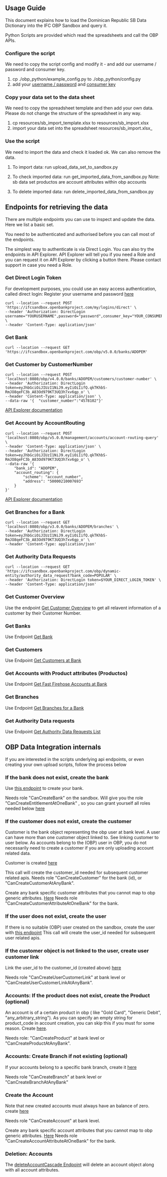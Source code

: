 ## Usage Guide

This document explains how to load the Dominican Republic SB Data Dictionary into the IFC OBP Sandbox and query it.

Python Scripts are provided which read the spreadsheets and call the OBP APIs.


### Configure the script

We need to copy the script config and modify it - and add our username / password and consumer key.

1) cp ./obp_python/example_config.py to ./obp_python/config.py 
2) add your [username / password](https://ifcsandbox.openbankproject.com/user_mgt/sign_up) and [consumer key](https://ifcsandbox.openbankproject.com/consumer-registration) 

### Copy your data set to  the data  sheet

We need to copy the spreadsheet template and then add your own data. Please do not change the structure of the spreadsheet in any way.

1) cp resources/sb_import_template.xlsx to resources/sb_import.xlsx
2) import your data set into the spreadsheet resources/sb_import.xlsx_

### Use the script

We need to import the data and check it loaded ok. We can also remove the data.

1) To import data:
 run upload_data_set_to_sandbox.py
   
2) To check imported data:
run get_imported_data_from_sandbox.py
Note: sb data set productos are account attributes within obp accounts
   
3) To delete imported data:
 run delete_imported_data_from_sandbox.py

   
## Endpoints for retrieving the data

There are multiple endpoints you can use to inspect and update the data. Here we list a basic set. 

You need to be authenticated and authorised before you can call most of the endpoints.

The simplest way to authenticate is via Direct Login. You can also try the endpoints in API Explorer. API Explorer will tell you if you need a Role and you can request it on API Explorer by clicking a button there. Please contact support in case you need a Role.

### Get Direct Login Token

For development purposes, you could use an easy access authentication, called direct login:
Register your username and password [here]()
```
curl --location --request POST 'https://ifcsandbox.openbankproject.com/my/logins/direct' \
--header 'Authorization: DirectLogin username="YOURUSERNAME",password="password",consumer_key="YOUR_CONSUMER_KEY"' \
--header 'Content-Type: application/json' 
```

### Get Bank

```
curl --location --request GET 'https://ifcsandbox.openbankproject.com/obp/v5.0.0/banks/ADOPEM'
```

### Get Customer by CustomerNumber
```
curl --location --request POST 'localhost:8080/obp/v4.0.0/banks/ADOPEM/customers/customer-number' \
--header 'Authorization: DirectLogin token=eyJhbGciOiJIUzI1NiJ9.eyIiOiIifQ.qkTKhbS-RmJO8qeFC3b_A83Od979KT3UQ3h7xv6gp_o' \
--header 'Content-Type: application/json' \
--data-raw '{  "customer_number":"4578102"}'
```
[API Explorer documentation](https://ifcsandbox-explorer.openbankproject.com/?version=OBPv5.0.0&operation_id=OBPv3_1_0-getCustomerByCustomerNumber&currentTag=Customer#OBPv3_1_0-getCustomerByCustomerNumber)
### Get Account by AccountRouting
```
curl --location --request POST 'localhost:8080/obp/v5.0.0/management/accounts/account-routing-query' \
--header 'Content-Type: application/json' \
--header 'Authorization: DirectLogin token=eyJhbGciOiJIUzI1NiJ9.eyIiOiIifQ.qkTKhbS-RmJO8qeFC3b_A83Od979KT3UQ3h7xv6gp_o' \
--data-raw '{
    "bank_id": "ADOPEM",
    "account_routing": {
        "scheme": "account_number",
        "address": "50000210007693"
    }
}'
```
[API Explorer documentation](https://ifcsandbox-explorer.openbankproject.com/?version=OBPv5.0.0&operation_id=OBPv4_0_0-getAccountByAccountRouting&currentTag=Account#OBPv4_0_0-getAccountByAccountRouting)
### Get Branches for a Bank

```
curl --location --request GET 'localhost:8080/obp/v3.0.0/banks/ADOPEM/branches' \
--header 'Authorization: DirectLogin token=eyJhbGciOiJIUzI1NiJ9.eyIiOiIifQ.qkTKhbS-RmJO8qeFC3b_A83Od979KT3UQ3h7xv6gp_o' \
--header 'Content-Type: application/json'
```

### Get Authority Data Requests

```
curl --location --request GET 'https://ifcsandbox.openbankproject.com/obp/dynamic-entity/authority_data_request?bank_code=POPULAR' \
--header 'Authorization: DirectLogin token=$YOUR_DIRECT_LOGIN_TOKEN' \
--header 'Content-Type: application/json' 
```

### Get Customer Overview

Use the endpoint [Get Customer Overview](https://ifcsandbox-explorer.openbankproject.com/?version=OBPv5.0.0&operation_id=OBPv5_0_0-getCustomerOverview&currentTag=Customer#OBPv5_0_0-getCustomerOverview) to get all relavent information of a customer by their Customer Number.


### Get Banks
Use Endpoint [Get Bank](https://ifcsandbox-explorer.openbankproject.com/?version=OBPv5.0.0&operation_id=OBPv4_0_0-getBank&currentTag=Bank#OBPv4_0_0-getBank)

### Get Customers

Use Endpoint [Get Customers at Bank](https://ifcsandbox-explorer.openbankproject.com/?version=OBPv5.0.0&operation_id=OBPv5_0_0-getCustomersAtOneBank&currentTag=Customer#OBPv5_0_0-getCustomersAtOneBank)

### Get Accounts with Product attributes (Productos)

Use Endpoint [Get Fast Firehose Accounts at Bank](https://ifcsandbox-explorer.openbankproject.com/?version=OBPv5.0.0&operation_id=OBPv4_0_0-getFastFirehoseAccountsAtOneBank&currentTag=Account#OBPv4_0_0-getFastFirehoseAccountsAtOneBank)
### Get Branches

Use Endpoint [Get Branches for a Bank](https://ifcsandbox-explorer.openbankproject.com/?version=OBPv5.0.0&operation_id=OBPv3_0_0-getBranches&currentTag=Branch#OBPv3_0_0-getBranches)

### Get Authority Data requests

Use Endpoint [Get Authority Data Requests List](https://ifcsandbox-explorer.openbankproject.com/)
## OBP  Data Integration internals



If you are interested in the scripts underlying api endpoints, or even creating your own upload scripts, 
follow the process below

### If the bank does not exist, create the bank

Use [this endpoint](https://ifcsandbox-explorer.openbankproject.com/?version=OBPv4.0.0&operation_id=OBPv4_0_0-createBank&currentTag=Bank&api-collection-id=#OBPv4_0_0-createBank)
to create your bank.

Needs role "CanCreateBank" on the sandbox.
Will give you the role "CanCreateEntitlementAtOneBank" , so you can grant yourself all roles needed below [here](https://ifcsandbox-explorer.openbankproject.com/?version=OBPv4.0.0&operation_id=OBPv2_0_0-addEntitlement&currentTag=Role#OBPv2_0_0-addEntitlement)


### If the customer does not exist, create the customer

Customer is the bank object representing the obp user at bank level. A user can have more than one customer object linked to.
See linking customer to user below.
As accounts belong to the (OBP) user in OBP, you do not necessarily need to create a customer if you are only uploading account related data.

Customer is created [here](https://ifcsandbox-explorer.openbankproject.com/?version=OBPv4.0.0&operation_id=OBPv3_1_0-createCustomer&currentTag=Customer&api-collection-id=#OBPv3_1_0-createCustomer)

This call will create the customer_id needed for subsequent customer related apis.
Needs role "CanCreateCustomer" for the bank (id), or "CanCreateCustomerAtAnyBank".


Create any bank specific customer attributes that you cannot map to obp generic attributes. [Here](https://apiexplorersandbox.openbankproject.com/?version=OBPv4.0.0&operation_id=OBPv4_0_0-createCustomerAttribute&currentTag=Customer&api-collection-id=#OBPv4_0_0-createCustomerAttribute)
Needs role "CanCreateCustomerAttributeAtOneBank" for the bank.

### If the user does not exist, create the user
If there is no suitable (OBP) user created on the sandbox, create the user with [this endpoint](https://ifcsandbox-explorer.openbankproject.com/?version=OBPv4.0.0&operation_id=OBPv2_0_0-createUser&currentTag=User&api-collection-id=#OBPv2_0_0-createUser)
This call will create the user_id needed for subsequent user related apis.

### If the customer object is not linked to the user, create user customer link

Link the user_id to the customer_id (created above) [here](https://ifcsandbox-explorer.openbankproject.com/?version=OBPv4.0.0&operation_id=#OBPv2_0_0-createUserCustomerLinks&currentTag=Customer&api-collection-id=#OBPv2_0_0-createUserCustomerLinks)

Needs role "CanCreateUserCustomerLink" at bank level or "CanCreateUserCustomerLinkAtAnyBank".

### Accounts: If the product does not exist, create the Product (optional)

An account is of a certain product in obp ( like "Gold Card", "Generic Debit", "any_arbitrary_string"). As you can specify an empty string for product_code in account creation, you can skip this if you must for some reason.
Create [here](https://ifcsandbox-explorer.openbankproject.com/?version=OBPv4.0.0&operation_id=OBPv3_1_0-createProduct&currentTag=Product&api-collection-id=#OBPv3_1_0-createProduct).

Needs role: "CanCreateProduct" at bank level or "CanCreateProductAtAnyBank".
### Accounts: Create Branch if not existing (optional)
If your accounts belong to a specific bank branch, create it [here](https://ifcsandbox-explorer.openbankproject.com/?version=OBPv4.0.0&operation_id=OBPv3_0_0-createBranch&currentTag=Branch&api-collection-id=&bank_id=#OBPv3_0_0-createBranch)
 
Needs role "CanCreateBranch" at bank level or "CanCreateBranchAtAnyBank"
### Create the Account 
Note that new created accounts must always  have an balance of zero.
create [here](https://ifcsandbox-explorer.openbankproject.com/?version=OBPv4.0.0&operation_id=OBPv4_0_0-addAccount&currentTag=Account&api-collection-id=&bank_id=&account_id=&view_id=&counterparty_id=&transaction_id=#OBPv4_0_0-addAccount)

Needs role "CanCreateAccount" at bank level.

Create any bank specific account attributes that you cannot map to obp generic attributes. [Here](https://ifcsandbox-explorer.openbankproject.com/?version=OBPv4.0.0&operation_id=OBPv3_1_0-createAccountAttribute&currentTag=Account#OBPv3_1_0-createAccountAttribute)
Needs role "CanCreateAccountAttributeAtOneBank" for the bank.

### Deletion: Accounts

The [deleteAccountCascade Endpoint](https://ifcsandbox-explorer.openbankproject.com/?version=OBPv4.0.0&operation_id=OBPv4_0_0-deleteAccountCascade&currentTag=Account#OBPv4_0_0-deleteAccountCascade) will delete an account object along  with all account attributes.
